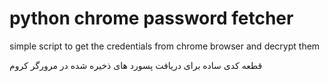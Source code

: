 # python chrome password fetcher
 simple script to get the credentials from chrome browser and decrypt them 
 
 قطعه کدی ساده برای دریافت پسورد های ذخیره شده در مرورگر کروم
